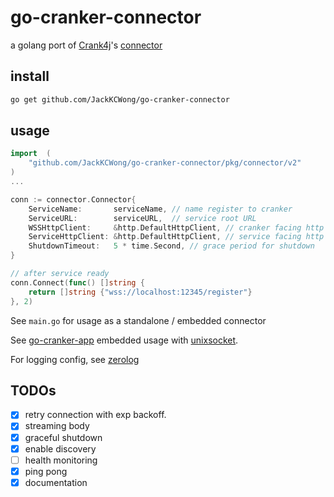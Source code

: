 # go-cranker-connector

a golang port of [Crank4j](https://github.com/danielflower/crank4j)'s [connector](https://github.com/danielflower/crank4j/tree/master/crank4j-connector-embedded)


## install

```bash
go get github.com/JackKCWong/go-cranker-connector
```


## usage

```go
import	(
	"github.com/JackKCWong/go-cranker-connector/pkg/connector/v2"
)
...

conn := connector.Connector{
    ServiceName:       serviceName, // name register to cranker
    ServiceURL:        serviceURL,  // service root URL
    WSSHttpClient:     &http.DefaultHttpClient, // cranker facing http client, used for websocket connection
    ServiceHttpClient: &http.DefaultHttpClient, // service facing http client, used for servicing request/response
    ShutdownTimeout:   5 * time.Second, // grace period for shutdown 
}

// after service ready
conn.Connect(func() []string {
	return []string {"wss://localhost:12345/register"}
}, 2)
```

See `main.go` for usage as a standalone / embedded connector

See [go-cranker-app](https://github.com/JackKCWong/go-cranker-app) embedded usage with [unixsocket](https://en.wikipedia.org/wiki/Unix_domain_socket).

For logging config, see [zerolog](https://github.com/rs/zerolog)


## TODOs

- [x] retry connection with exp backoff.
- [x] streaming body
- [x] graceful shutdown
- [x] enable discovery
- [ ] health monitoring
- [x] ping pong
- [x] documentation
